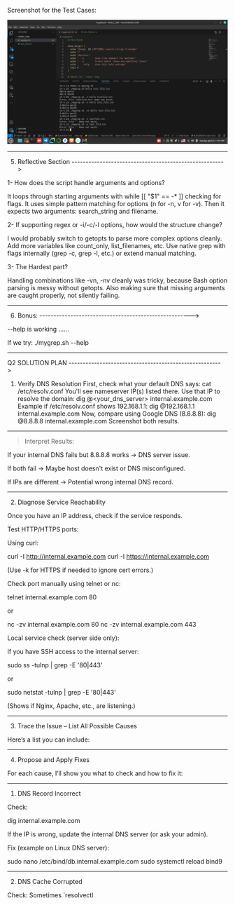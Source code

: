 Screenshot for the Test Cases:

![Test Cases](Fawry_Test.png)

---

5. Reflective Section 
------------------------------------------------------>

1- How does the script handle arguments and options?

It loops through starting arguments with while [[ "$1" == -* ]] checking for flags.
It uses simple pattern matching for options (n for -n, v for -v).
Then it expects two arguments: search_string and filename.


2- If supporting regex or -i/-c/-l options, how would the structure change?

I would probably switch to getopts to parse more complex options cleanly.
Add more variables like count_only, list_filenames, etc.
Use native grep with flags internally (grep -c, grep -l, etc.) or extend manual matching.


3- The Hardest part?

Handling combinations like -vn, -nv cleanly was tricky, because Bash option parsing is messy without getopts.
Also making sure that missing arguments are caught properly, not silently failing.

---

6. Bonus:
------------------------------------------------------>

--help is working ......

If we try:  ./mygrep.sh --help

---

Q2 SOLUTION PLAN
------------------------------------------------------>

1. Verify DNS Resolution
First, check what your default DNS says:
cat /etc/resolv.conf
You'll see nameserver IP(s) listed there.
Use that IP to resolve the domain:
dig @<your_dns_server> internal.example.com
Example if /etc/resolv.conf shows 192.168.1.1:
dig @192.168.1.1 internal.example.com
Now, compare using Google DNS (8.8.8.8):
dig @8.8.8.8 internal.example.com
Screenshot both results.


---

> Interpret Results:

If your internal DNS fails but 8.8.8.8 works → DNS server issue.

If both fail → Maybe host doesn't exist or DNS misconfigured.

If IPs are different → Potential wrong internal DNS record.





---

2. Diagnose Service Reachability

Once you have an IP address, check if the service responds.

Test HTTP/HTTPS ports:

Using curl:

curl -I http://internal.example.com
curl -I https://internal.example.com

(Use -k for HTTPS if needed to ignore cert errors.)

Check port manually using telnet or nc:

telnet internal.example.com 80

or

nc -zv internal.example.com 80
nc -zv internal.example.com 443

Local service check (server side only):

If you have SSH access to the internal server:

sudo ss -tulnp | grep -E '80|443'

or

sudo netstat -tulnp | grep -E '80|443'

(Shows if Nginx, Apache, etc., are listening.)


---

3. Trace the Issue – List All Possible Causes

Here’s a list you can include:


---

4. Propose and Apply Fixes

For each cause, I’ll show you what to check and how to fix it:


---

1. DNS Record Incorrect

Check:

dig internal.example.com

If the IP is wrong, update the internal DNS server (or ask your admin).

Fix (example on Linux DNS server):

sudo nano /etc/bind/db.internal.example.com
sudo systemctl reload bind9


---

2. DNS Cache Corrupted

Check:
Sometimes `resolvectl
